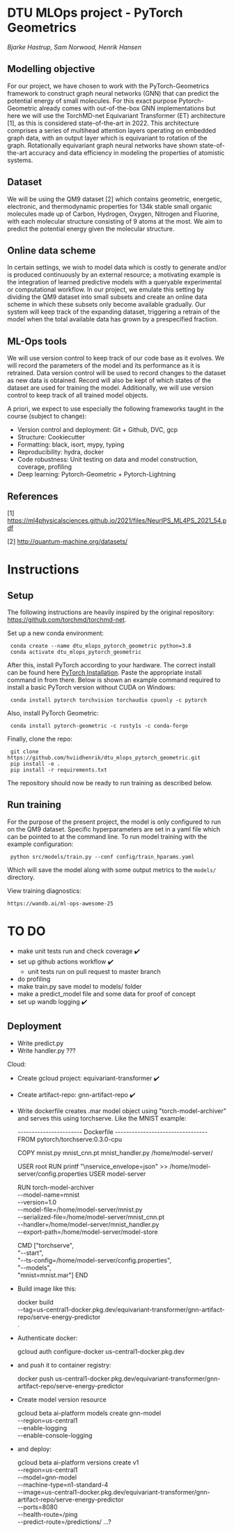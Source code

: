 DTU MLOps project - PyTorch Geometrics
==============================
*Bjarke Hastrup, Sam Norwood, Henrik Hansen*

## Modelling objective
For our project, we have chosen to work with the PyTorch-Geometrics framework to construct graph neural networks (GNN) that can predict the potential energy of small molecules. For this exact purpose Pytorch-Geometric already comes with out-of-the-box GNN implementations but here we will use the TorchMD-net Equivariant Transformer (ET) architecture [1], as this is considered state-of-the-art in 2022. This architecture comprises a series of multihead attention layers operating on embedded graph data, with an output layer which is equivariant to rotation of the graph. Rotationally equivariant graph neural networks have shown state-of-the-art accuracy and data efficiency in modeling the properties of atomistic systems.

## Dataset
We will be using the QM9 dataset [2] which contains geometric, energetic, electronic, and thermodynamic properties for 134k stable small organic molecules made up of Carbon, Hydrogen, Oxygen, Nitrogen and Fluorine, with each molecular structure consisting of 9 atoms at the most. We aim to predict the potential energy given the molecular structure.

## Online data scheme
In certain settings, we wish to model data which is costly to generate and/or is produced continuously by an external resource; a motivating example is the integration of learned predictive models with a queryable experimental or computational workflow. In our project, we emulate this setting by dividing the QM9 dataset into small subsets and create an online data scheme in which these subsets only become available gradually. Our system will keep track of the expanding dataset, triggering a retrain of the model when the total available data has grown by a prespecified fraction.

## ML-Ops tools
We will use version control to keep track of our code base as it evolves. We will record the parameters of the model and its performance as it is retrained. Data version control will be used to record changes to the dataset as new data is obtained. Record will also be kept of which states of the dataset are used for training the model. Additionally, we will use version control to keep track of all trained model objects.

A priori, we expect to use especially the following frameworks taught in the course (subject to change):
 - Version control and deployment: Git + Github, DVC, gcp
 - Structure: Cookiecutter
 - Formatting: black, isort, mypy, typing
 - Reproducibility: hydra, docker
 - Code robustness: Unit testing on data and model construction, coverage, profiling
 - Deep learning: Pytorch-Geometric + Pytorch-Lightning

## References
[1] https://ml4physicalsciences.github.io/2021/files/NeurIPS_ML4PS_2021_54.pdf

[2] http://quantum-machine.org/datasets/

# Instructions
## Setup
The following instructions are heavily inspired by the original repository: 
https://github.com/torchmd/torchmd-net.

Set up a new conda environment:

     conda create --name dtu_mlops_pytorch_geometric python=3.8
     conda activate dtu_mlops_pytorch_geometric

After this, install PyTorch according to your hardware. The correct install can be 
found here
[PyTorch Installation](https://pytorch.org/get-started/locally/#start-locally). Paste
the appropriate install command in from there. Below is shown an example command 
required to install a basic PyTorch version without CUDA on Windows: 

     conda install pytorch torchvision torchaudio cpuonly -c pytorch

Also, install PyTorch Geometric: 

     conda install pytorch-geometric -c rusty1s -c conda-forge

Finally, clone the repo:

     git clone https://github.com/hviidhenrik/dtu_mlops_pytorch_geometric.git
     pip install -e .
     pip install -r requirements.txt
      
The repository should now be ready to run training as described below.

## Run training
For the purpose of the present project, the model is only configured to run on the QM9 
dataset. Specific hyperparameters are set in a yaml file which can be pointed to at the
command line. To run model training with the example configuration:

     python src/models/train.py --conf config/train_hparams.yaml

Which will save the model along with some output metrics to the `models/` directory.

View training diagnostics:

	https://wandb.ai/ml-ops-awesome-25

# TO DO
 - make unit tests run and check coverage :heavy_check_mark:
 - set up github actions workflow :heavy_check_mark:
     - unit tests run on pull request to master branch 
 - do profiling
 - make train.py save model to models/ folder
 - make a predict_model file and some data for proof of concept
 - set up wandb logging :heavy_check_mark:

## Deployment
 - Write predict.py
 - Write handler.py ???
 
 Cloud:
 - Create gcloud project: equivariant-transformer :heavy_check_mark:
 - Create artifact-repo: gnn-artifact-repo :heavy_check_mark:
 - Write dockerfile creates .mar model object using "torch-model-archiver"
   and serves this using torchserve. Like the MNIST example:
 
	-----------------------  Dockerfile   ---------------------------------
	FROM pytorch/torchserve:0.3.0-cpu

	COPY mnist.py mnist_cnn.pt mnist_handler.py /home/model-server/

	USER root
	RUN printf "\nservice_envelope=json" >> /home/model-server/config.properties
	USER model-server

	RUN torch-model-archiver \
	  --model-name=mnist \
	  --version=1.0 \
	  --model-file=/home/model-server/mnist.py \
	  --serialized-file=/home/model-server/mnist_cnn.pt \
	  --handler=/home/model-server/mnist_handler.py \
	  --export-path=/home/model-server/model-store

	CMD ["torchserve", \
	     "--start", \
	     "--ts-config=/home/model-server/config.properties", \
	     "--models", \
	     "mnist=mnist.mar"]
	END

 - Build image like this:

     docker build \
     	--tag=us-central1-docker.pkg.dev/equivariant-transformer/gnn-artifact-repo/serve-energy-predictor \
     	.
  
 - Authenticate docker:

     gcloud auth configure-docker us-central1-docker.pkg.dev

 - and push it to container registry:

     docker push us-central1-docker.pkg.dev/equivariant-transformer/gnn-artifact-repo/serve-energy-predictor
	
 - Create model version resource
 
     gcloud beta ai-platform models create gnn-model \
     	--region=us-central1 \
	--enable-logging \
	--enable-console-logging
	  
 - and deploy:

     gcloud beta ai-platform versions create v1 \
     	--region=us-central1 \
	--model=gnn-model \
	--machine-type=n1-standard-4 \
	--image=us-central1-docker.pkg.dev/equivariant-transformer/gnn-artifact-repo/serve-energy-predictor \
	--ports=8080 \
	--health-route=/ping \
	--predict-route=/predictions/ ...?
